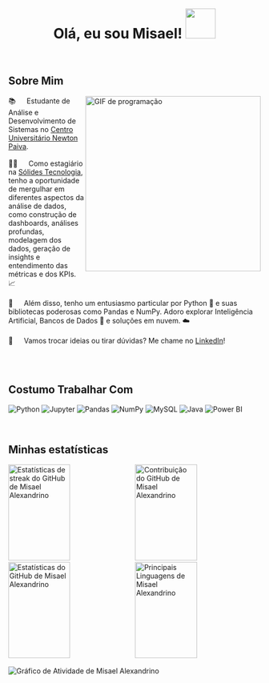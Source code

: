 <!-- Seu nome e saudação -->
<h1 align="center">
  Olá, eu sou Misael!
  <img src="https://media.giphy.com/media/hvRJCLFzcasrR4ia7z/giphy.gif" width="60">
</h1><br>

## Sobre Mim

<p>
 <img align="right" width="350" src="https://media2.giphy.com/media/v1.Y2lkPTc5MGI3NjExZGRhYzRmeTJkeW50a2JpNThyenhidHBpcndkYjR5MDYyM3djaXhucCZlcD12MV9pbnRlcm5hbF9naWZfYnlfaWQmY3Q9Zw/qgQUggAC3Pfv687qPC/giphy.gif" alt="GIF de programação" />
  
  📚 &emsp; Estudante de Análise e Desenvolvimento de Sistemas no [Centro Universitário Newton Paiva](https://newtonpaiva.br/). <br/><br/>
 👨‍💻 &emsp; Como estagiário na [Sólides Tecnologia](https://solides.com.br/), tenho a oportunidade de mergulhar em diferentes aspectos da análise de dados, como construção de dashboards, análises profundas, modelagem dos dados, geração de insights e entendimento das métricas e dos KPIs. 📈 <br/><br/>
 🚀 &emsp; Além disso, tenho um entusiasmo particular por Python 🐍 e suas bibliotecas poderosas como Pandas e NumPy. Adoro explorar Inteligência Artificial, Bancos de Dados 🎲 e soluções em nuvem. ☁️ <br/><br/>
 📧 &emsp; Vamos trocar ideias ou tirar dúvidas? Me chame no [LinkedIn](https://www.linkedin.com/in/misael-alexandrino)!
</p>

<br/>
<br/>


## Costumo Trabalhar Com

![Python](https://img.shields.io/badge/Python-3776AB?style=for-the-badge&labelColor=black&logo=python&logoColor=3776AB)
![Jupyter](https://img.shields.io/badge/Jupyter-F37626?style=for-the-badge&labelColor=black&logo=jupyter&logoColor=F37626)
![Pandas](https://img.shields.io/badge/Pandas-150458?style=for-the-badge&labelColor=black&logo=pandas&logoColor=150458)
![NumPy](https://img.shields.io/badge/NumPy-013243?style=for-the-badge&labelColor=black&logo=numpy&logoColor=013243)
![MySQL](https://img.shields.io/badge/MySQL-4479A1?style=for-the-badge&labelColor=black&logo=mysql&logoColor=4479A1)
![Java](https://img.shields.io/badge/Java-007396?style=for-the-badge&labelColor=black&logo=java&logoColor=007396)
![Power BI](https://img.shields.io/badge/Power%20BI-F2C811?style=for-the-badge&labelColor=black&logo=powerbi&logoColor=F2C811)

<br/>

## Minhas estatísticas
<a>
  <a href="https://github.com/MisaelAGS">
    <img src="https://github-readme-streak-stats.herokuapp.com/?user=MisaelAGS&theme=radical&border=7F3FBF&background=0D1117" alt="Estatísticas de streak do GitHub de Misael Alexandrino" height="192px" width="49.5%"/></a>
  <a>
  <a href="https://github.com/MisaelAGS">
    <img src="https://github-profile-summary-cards.vercel.app/api/cards/profile-details?username=MisaelAGS&theme=radical" alt="Contribuição do GitHub de Misael Alexandrino" height="192px" width="49.5%"/></a>
  </a>
<a> 
    <a href="https://github.com/MisaelAGS"><img alt="Estatísticas do GitHub de Misael Alexandrino" src="https://denvercoder1-github-readme-stats.vercel.app/api?username=MisaelAGS&show_icons=true&count_private=true&theme=react&border_color=7F3FBF&bg_color=0D1117&title_color=F85D7F&icon_color=F8D866" height="192px" width="49.5%"/></a>
  <a href="https://github.com/MisaelAGS"><img alt="Principais Linguagens de Misael Alexandrino" src="https://denvercoder1-github-readme-stats.vercel.app/api/top-langs/?username=MisaelAGS&langs_count=8&layout=compact&theme=react&border_color=7F3FBF&bg_color=0D1117&title_color=F85D7F&icon_color=F8D866" height="192px" width="49.5%"/></a>
</a>

![Gráfico de Atividade de Misael Alexandrino](https://github-readme-activity-graph.vercel.app/graph?username=MisaelAGS&custom_title=Atividade%20do%20GitHub%20de%20Misael%20Alexandrino&bg_color=0D1117&color=7F3FBF&line=7F3FBF&point=7F3FBF&area_color=FFFFFF&title_color=FFFFFF&area=true)
